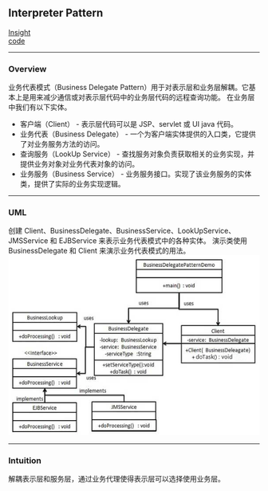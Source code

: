 ## Interpreter Pattern
[Insight](https://www.runoob.com/design-pattern/business-delegate-pattern.html)  
[code](https://github.com/wan-h/BrainpowerCode/blob/master/DesignPatterns/BusinessDelegatePattern.py)

---
### Overview  
业务代表模式（Business Delegate Pattern）用于对表示层和业务层解耦。它基本上是用来减少通信或对表示层代码中的业务层代码的远程查询功能。
在业务层中我们有以下实体。  

* 客户端（Client） - 表示层代码可以是 JSP、servlet 或 UI java 代码。  
* 业务代表（Business Delegate） - 一个为客户端实体提供的入口类，它提供了对业务服务方法的访问。  
* 查询服务（LookUp Service） - 查找服务对象负责获取相关的业务实现，并提供业务对象对业务代表对象的访问。  
* 业务服务（Business Service） - 业务服务接口。实现了该业务服务的实体类，提供了实际的业务实现逻辑。  

---
### UML  
创建 Client、BusinessDelegate、BusinessService、LookUpService、JMSService 和 EJBService 来表示业务代表模式中的各种实体。
演示类使用 BusinessDelegate 和 Client 来演示业务代表模式的用法。  
![](src/UML_0.png)  

---
### Intuition  
解耦表示层和服务层，通过业务代理使得表示层可以选择使用业务层。